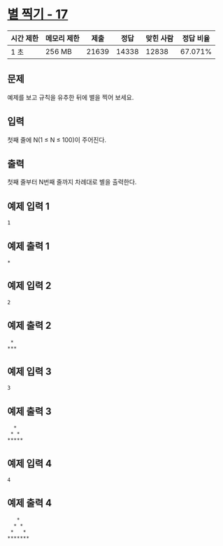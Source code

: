 # [별 찍기 - 17](https://www.acmicpc.net/problem/10992)

| 시간 제한 | 메모리 제한 | 제출 | 정답 | 맞힌 사람 | 정답 비율 |
| --- | --- | --- | --- | --- | --- |
| 1 초 | 256 MB | 21639 | 14338 | 12838 | 67.071% |

## 문제

예제를 보고 규칙을 유추한 뒤에 별을 찍어 보세요.

## 입력

첫째 줄에 N(1 ≤ N ≤ 100)이 주어진다.

## 출력

첫째 줄부터 N번째 줄까지 차례대로 별을 출력한다.

## 예제 입력 1

```
1

```

## 예제 출력 1

```
*

```

## 예제 입력 2

```
2

```

## 예제 출력 2

```
 *
***
```

## 예제 입력 3

```
3

```

## 예제 출력 3

```
  *
 * *
*****
```

## 예제 입력 4

```
4

```

## 예제 출력 4

```
   *
  * *
 *   *
*******
```

